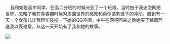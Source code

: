 
&nbsp;&nbsp;&nbsp;&nbsp;我和她是高中同学，在高二分班的时候分到了一个班级，当时由于我迷恋网络世界，忽略了我在青春期时候对周围世界的感知和荷尔蒙刺激下的冲动。直到有一天一个女孩儿让我帮忙装扮一下她的QQ空间。中午在网吧回来之后她买了糖葫芦送我以表谢意。从这一天开始有了我和她的故事。

![](http://localhost:8000/static/article/mz/img/start/start.jpg)